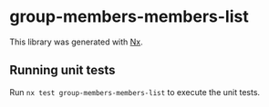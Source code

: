# group-members-members-list

This library was generated with [Nx](https://nx.dev).

## Running unit tests

Run `nx test group-members-members-list` to execute the unit tests.
